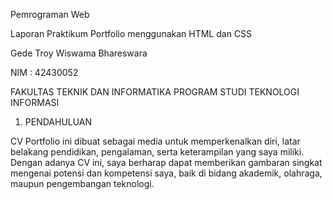 Pemrograman Web

Laporan Praktikum Portfolio menggunakan HTML dan CSS

Gede Troy Wiswama Bhareswara

NIM : 42430052

FAKULTAS TEKNIK DAN INFORMATIKA PROGRAM STUDI TEKNOLOGI INFORMASI

1. PENDAHULUAN
   
CV Portfolio ini dibuat sebagai media untuk memperkenalkan diri, latar belakang pendidikan, pengalaman, serta keterampilan yang saya miliki. Dengan adanya CV ini, saya berharap dapat memberikan gambaran singkat mengenai potensi dan kompetensi saya, baik di bidang akademik, olahraga, maupun pengembangan teknologi.
